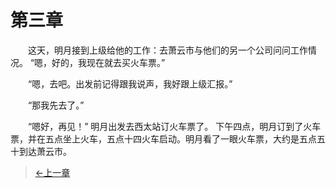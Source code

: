 # 第三章
&#x3000;&#x3000;这天，明月接到上级给他的工作：去萧云市与他们的另一个公司问问工作情况。 “嗯，好的，我现在就去买火车票。”

&#x3000;&#x3000;“嗯，去吧。出发前记得跟我说声，我好跟上级汇报。”

&#x3000;&#x3000;“那我先去了。”

&#x3000;&#x3000;“嗯好，再见！” 明月出发去西太站订火车票了。 下午四点，明月订到了火车票，并在五点坐上火车，五点十四火车启动。明月看了一眼火车票，大约是五点五十到达萧云市。

> [←上一章](/zh-cn/part/chapter2.md)  
